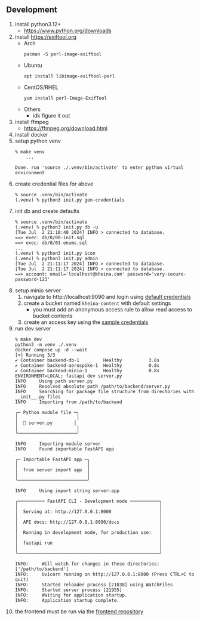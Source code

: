 ## Development
1. install python3.12+
	- https://www.python.org/downloads
2. install https://exiftool.org
	- Arch
		```
		pacman -S perl-image-exiftool
		```
	- Ubuntu
		```
		apt install libimage-exiftool-perl
		```
	- CentOS/RHEL
		```
		yum install perl-Image-ExifTool
		```
	- Others
		* idk figure it out
3. install ffmpeg
	- https://ffmpeg.org/download.html
4. install docker
5. setup python venv
	```shell
	% make venv
		...

	Done. run 'source ./.venv/bin/activate' to enter python virtual environment
	```
6. create credential files for above
	```shell
	% source .venv/bin/activate
	(.venv) % python3 init.py gen-credentials
	```
7. init db and create defaults
	```shell
	% source .venv/bin/activate
	(.venv) % python3 init.py db -u
	[Tue Jul  2 21:10:40 2024] INFO > connected to database.
	==> exec: db/0/00-init.sql
	==> exec: db/0/01-enums.sql
	...
	(.venv) % python3 init.py icon
	(.venv) % python3 init.py admin
	[Tue Jul  2 21:11:17 2024] INFO > connected to database.
	[Tue Jul  2 21:11:17 2024] INFO > connected to database.
	==> account: email='localhost@kheina.com' password='very-secure-password-123'
	```
8. setup minio server
	1. navigate to http://localhost:9090 and login using [default credentials](./docker-compose.yml#l55-l56)
	2. create a bucket named `kheina-content` with default settings
		- you must add an anonymous access rule to allow read access to bucket contents
	3. create an access key using the [sample credentials](./sample-creds.json#l26-l27)
9. run dev server
	```shell
	% make dev 
	python3 -m venv ./.venv
	docker compose up -d --wait
	[+] Running 3/3
	✔ Container backend-db-1         Healthy          3.8s 
	✔ Container backend-aerospike-1  Healthy          0.8s 
	✔ Container backend-minio-1      Healthy          0.8s 
	ENVIRONMENT=LOCAL; fastapi dev server.py
	INFO     Using path server.py
	INFO     Resolved absolute path /path/to/backend/server.py
	INFO     Searching for package file structure from directories with __init__.py files
	INFO     Importing from /path/to/backend

	╭─ Python module file ─╮
	│                      │
	│  🐍 server.py        │
	│                      │
	╰──────────────────────╯

	INFO     Importing module server
	INFO     Found importable FastAPI app

	╭─ Importable FastAPI app ─╮
	│                          │
	│  from server import app  │
	│                          │
	╰──────────────────────────╯

	INFO     Using import string server:app

	╭────────── FastAPI CLI - Development mode ───────────╮
	│                                                     │
	│  Serving at: http://127.0.0.1:8000                  │
	│                                                     │
	│  API docs: http://127.0.0.1:8000/docs               │
	│                                                     │
	│  Running in development mode, for production use:   │
	│                                                     │
	│  fastapi run                                        │
	│                                                     │
	╰─────────────────────────────────────────────────────╯

	INFO:     Will watch for changes in these directories: ['/path/to/backend']
	INFO:     Uvicorn running on http://127.0.0.1:8000 (Press CTRL+C to quit)
	INFO:     Started reloader process [21838] using WatchFiles
	INFO:     Started server process [21955]
	INFO:     Waiting for application startup.
	INFO:     Application startup complete.
	```
10. the frontend must be run via the [frontend repository](https://github.com/kheina-com/frontend)

